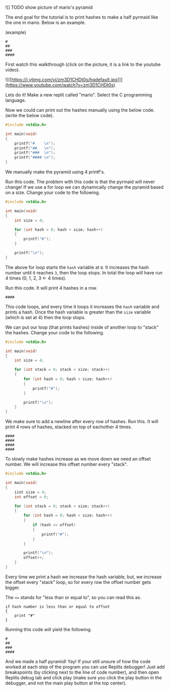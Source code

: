 ![] TODO show picture of mario's pyramid

The end goal for the tutorial is to print hashes to make a half pyrmaid like the one in mario. Below is an example.

(example)
```
#
##
###
####
```

First watch this walkthrough (click on the picture, it is a link to the youtube video).

![[[https://i.ytimg.com/vi/zm3D1CHDt0s/hqdefault.jpg]]](https://www.youtube.com/watch?v=zm3D1CHDt0s)

Lets do it! Make a new replit called "mario". Select the C programming language.

Now we could can print out the hashes manually using the below code. (write the below code).

```c
#include <stdio.h>

int main(void) 
{
	printf("#    \n");
	printf("##   \n");
	printf("###  \n");
	printf("#### \n");
}
```

We manually make the pyramid using 4 printf's.

Run this code. The problem with this code is that the pyrmaid will never change! If we use a for loop we can dynamically change the pyramid based on a size. Change your code to the following.

```c
#include <stdio.h>

int main(void) 
{
	int size = 4;

	for (int hash = 0; hash < size; hash++)
    {
        printf("#");
    }

    printf("\n");
}
```

The above for loop starts the `hash` variable at `0`. It increases the hash number until it reaches `3`, then the loop stops. In total the loop will have run 4 times (0, 1, 2, 3 <- 4 times).

Run this code. It will print 4 hashes in a row.

```
####
```

This code loops, and every time it loops it increases the `hash` variable and prints a hash. Once the hash variable is greater than the `size` variable (which is set at 4) then the loop stops.

We can put our loop (that prints hashes) inside of another loop to "stack" the hashes. Change your code to the following.

```c
#include <stdio.h>

int main(void) 
{
	int size = 4;

	for (int stack = 0; stack < size; stack++)
	{
		for (int hash = 0; hash < size; hash++)
		{
            printf("#");
		}

		printf("\n");
	}
}
```

We make sure to add a newline after every row of hashes. Run this. It will print 4 rows of hashes, stacked on top of eachother 4 times.

```
####
####
####
####
```

To slowly make hashes increase as we move down we need an offset number. We will increase this offset number every "stack".

```c
#include <stdio.h>

int main(void) 
{
	iint size = 4;
	int offset = 0;

	for (int stack = 0; stack < size; stack++)
	{
		for (int hash = 0; hash < size; hash++)
		{
			if (hash <= offset)
			{
				printf("#");
			}
		}

		printf("\n");
		offset++;
	}
}
```

Every time we print a hash we increase the hash variable, but, we increase the offset every "stack" loop, so for every row the offset number gets bigger.

The `<=` stands for "less than or equal to", so you can read this as.

```
if hash number is less than or equal to offset
{
	print "#"
}
```

Running this code will yield the following.

```
#
##
###
####
```

And we made a half pyramid! Yay! If your still unsure of how the code worked at each step of the program you can use Replits debugger! Just add breakspoints (by clicking next to the line of code number), and then open Replits debug tab and click play (make sure you click the play button in the debugger, and not the main play button at the top center).